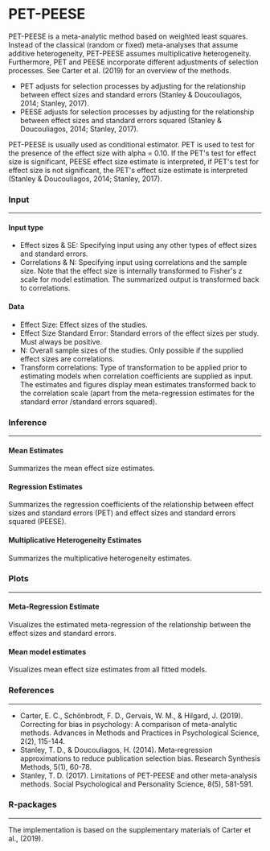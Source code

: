 PET-PEESE
===

PET-PEESE is a meta-analytic method based on weighted least squares. Instead of the classical (random or fixed) meta-analyses that assume additive heterogeneity, PET-PEESE assumes multiplicative heterogeneity. Furthermore, PET and PEESE incorporate different adjustments of selection processes. See Carter et al. (2019) for an overview of the methods.

- PET adjusts for selection processes by adjusting for the relationship between effect sizes and standard errors (Stanley & Doucouliagos, 2014; Stanley, 2017).
- PEESE adjusts for selection processes by adjusting for the relationship between effect sizes and standard errors squared (Stanley & Doucouliagos, 2014; Stanley, 2017).

PET-PEESE is usually used as conditional estimator. PET is used to test for the presence of the effect size with alpha = 0.10. If the PET's test for effect size is significant, PEESE effect size estimate is interpreted, if PET's test for effect size is not significant, the PET's effect size estimate is interpreted (Stanley & Doucouliagos, 2014; Stanley, 2017).

### Input
---
#### Input type
- Effect sizes & SE: Specifying input using any other types of effect sizes and standard errors.
- Correlations & N: Specifying input using correlations and the sample size. Note that the effect size is internally transformed to Fisher's z scale for model estimation. The summarized output is transformed back to correlations.

#### Data
- Effect Size: Effect sizes of the studies.
- Effect Size Standard Error: Standard errors of the effect sizes per study. Must always be positive.
- N: Overall sample sizes of the studies. Only possible if the supplied effect sizes are correlations.
- Transform correlations: Type of transformation to be applied prior to estimating models when correlation coefficients are supplied as input. The estimates and figures display mean estimates transformed back to the correlation scale (apart from the meta-regression estimates for the standard error /standard errors squared).


### Inference
---
#### Mean Estimates
Summarizes the mean effect size estimates.

#### Regression Estimates
Summarizes the regression coefficients of the relationship between effect sizes and standard errors (PET) and effect sizes and standard errors squared (PEESE).

#### Multiplicative Heterogeneity Estimates
Summarizes the multiplicative heterogeneity estimates.


### Plots
---
#### Meta-Regression Estimate
Visualizes the estimated meta-regression of the relationship between the effect sizes and standard errors.

#### Mean model estimates
Visualizes mean effect size estimates from all fitted models.


### References
---
- Carter, E. C., Schönbrodt, F. D., Gervais, W. M., & Hilgard, J. (2019). Correcting for bias in psychology: A comparison of meta-analytic methods. Advances in Methods and Practices in Psychological Science, 2(2), 115-144.
- Stanley, T. D., & Doucouliagos, H. (2014). Meta‐regression approximations to reduce publication selection bias. Research Synthesis Methods, 5(1), 60-78.
- Stanley, T. D. (2017). Limitations of PET-PEESE and other meta-analysis methods. Social Psychological and Personality Science, 8(5), 581-591.


### R-packages
---
The implementation is based on the supplementary materials of Carter et al., (2019).
